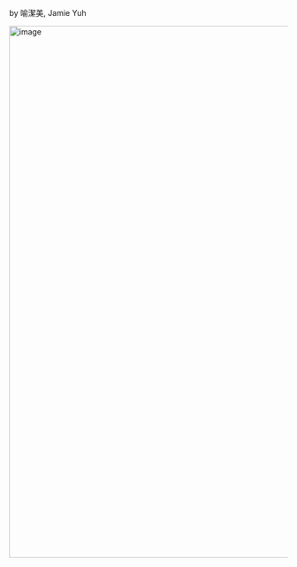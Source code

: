 by 喻潔美, Jamie Yuh

<img width="962" alt="image" src="https://github.com/user-attachments/assets/1b373aa2-2c2c-4fad-a893-006734645830" />
